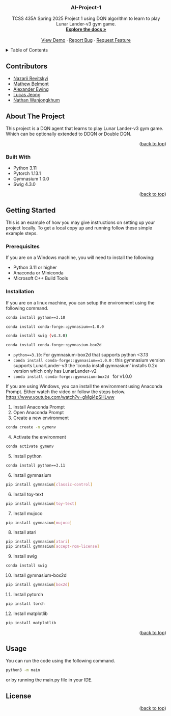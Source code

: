 <br />
<div align="center">
  <h3 align="center">AI-Project-1</h3>

  <p align="center">
    TCSS 435A Spring 2025 Project 1 using DQN algorithm to learn to play Lunar Lander-v3 gym game.
    <br />
    <a href="https://github.com/aewing24/AI-Project-1"><strong>Explore the docs »</strong></a>
    <br />
    <br />
    <a href="https://github.com/aewing24/AI-Project-1">View Demo</a>
    &middot;
    <a href="https://github.com/aewing24/AI-Project-1/issues/new?labels=bug&template=bug-report---.md">Report Bug</a>
    &middot;
    <a href="https://github.com/aewing24/AI-Project-1/issues/new?labels=enhancement&template=feature-request---.md">Request Feature</a>
  </p>
</div>



<!-- TABLE OF CONTENTS -->
<details>
  <summary>Table of Contents</summary>
  <ol>
    <li>
      <a href="#about-the-project">About The Project</a>
      <ul>
        <li><a href="#built-with">Built With</a></li>
      </ul>
    </li>
    <li>
      <a href="#getting-started">Getting Started</a>
      <ul>
        <li><a href="#prerequisites">Prerequisites</a></li>
        <li><a href="#installation">Installation</a></li>
      </ul>
    </li>
    <li><a href="#usage">Usage</a></li>
    <li><a href="#license">License</a></li>
  </ol>
</details>

## Contributors
- [Nazarii Revitskyi](https://github.com/NazariiR)
- [Mathew Belmont](https://github.com/belmontmat)
- [Alexander Ewing](https://github.com/aewing24)
- [Lucas Jeong](https://github.com/ljeong072)
- [Nathan Wanjongkhum](https://github.com/NathanWanjongkhum)


<!-- ABOUT THE PROJECT -->
## About The Project
This project is a DQN agent that learns to play Lunar Lander-v3 gym game. Which can be optionally extended to DDQN or Double DQN.

<p align="right">(<a href="#readme-top">back to top</a>)</p>



### Built With
* Python 3.11
* Pytorch 1.13.1
* Gymnasium 1.0.0
* Swig 4.3.0

<p align="right">(<a href="#readme-top">back to top</a>)</p>



<!-- GETTING STARTED -->
## Getting Started

This is an example of how you may give instructions on setting up your project locally.
To get a local copy up and running follow these simple example steps. 

### Prerequisites
If you are on a Windows machine, you will need to install the following:
- Python 3.11 or higher
- Anaconda or Miniconda
- Microsoft C++ Build Tools

### Installation
If you are on a linux machine, you can setup the environment using the following command.
```bash
conda install python==3.10 

conda install conda-forge::gymnasium==1.0.0 

conda install swig (v4.3.0)

conda install conda-forge::gymnasium-box2d 
```
- `python==3.10`: For gymnasium-box2d that supports python <3.13
- `conda install conda-forge::gymnasium==1.0.0` 
: this gymnasium version supports LunarLander-v3 the 'conda install gymnasium' installs 0.2x version which only has LunarLander-v2
- `conda install conda-forge::gymnasium-box2d ` for v1.0.0


If you are using Windows, you can install the environment using Anaconda Prompt. Either watch the video or follow the steps below.
https://www.youtube.com/watch?v=gMgj4pSHLww
1. Install Anaconda Prompt
2. Open Anaconda Prompt
3. Create a new environment
```bash
conda create -n gymenv
```
4. Activate the environment
```bash
conda activate gymenv
```
5. Install python
```bash
conda install python==3.11
```
6. Install gymnasium
```bash
pip install gymnasium[classic-control]
```
6. Install toy-text
```bash
pip install gymnasium[toy-text]
```
7. Install mujoco
```bash
pip install gymnasium[mujoco]
```
8. Install atari
```bash
pip install gymnasium[atari]
pip install gymnasium[accept-rom-license]
```
9. Install swig
```bash
conda install swig
```
10. Install gymnasium-box2d
```bash
pip install gymnasium[box2d]
```
11. Install pytorch
```bash
pip install torch
```
12. Install matplotlib
```bash
pip install matplotlib
```

<p align="right">(<a href="#readme-top">back to top</a>)</p>



<!-- USAGE EXAMPLES -->
## Usage
You can run the code using the following command.
```bash
python3 -m main
```
or by running the main.py file in your IDE.

## License


<p align="right">(<a href="#readme-top">back to top</a>)</p>